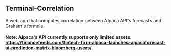 ## Terminal-Correlation
A web app that computes correlation between Alpaca API's forecasts and Graham's formula 

#### Note: Alpaca's API currently supports only limited assets: https://financefeeds.com/fintech-firm-alpaca-launches-alpacaforecast-ai-prediction-matrix-bloomberg-users/.

